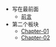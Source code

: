 <!-- _sidebar.md -->
* 写在最前面
  * [前言](README.md) <!--注意这里是相对路径-->
* 第二个板块
  * [Chapter-01](aa.md)
  * [Chapter-02](aa.md)